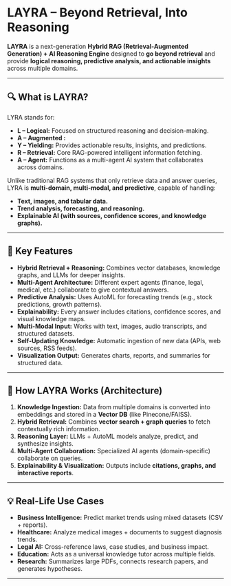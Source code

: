 # **LAYRA – Beyond Retrieval, Into Reasoning**

**LAYRA** is a next-generation **Hybrid RAG (Retrieval-Augmented Generation) + AI Reasoning Engine** designed to **go beyond retrieval** and provide **logical reasoning, predictive analysis, and actionable insights** across multiple domains.

---

## **🔍 What is LAYRA?**

LYRA stands for:

* **L – Logical:** Focused on structured reasoning and decision-making.
* **A – Augmented :** 
* **Y – Yielding:** Provides actionable results, insights, and predictions.
* **R – Retrieval:** Core RAG-powered intelligent information fetching.
* **A – Agent:** Functions as a multi-agent AI system that collaborates across domains.

Unlike traditional RAG systems that only retrieve data and answer queries, LYRA is **multi-domain, multi-modal, and predictive**, capable of handling:

* **Text, images, and tabular data.**
* **Trend analysis, forecasting, and reasoning.**
* **Explainable AI (with sources, confidence scores, and knowledge graphs).**

---

## **🚀 Key Features**

* **Hybrid Retrieval + Reasoning:**
  Combines vector databases, knowledge graphs, and LLMs for deeper insights.
* **Multi-Agent Architecture:**
  Different expert agents (finance, legal, medical, etc.) collaborate to give contextual answers.
* **Predictive Analysis:**
  Uses AutoML for forecasting trends (e.g., stock predictions, growth patterns).
* **Explainability:**
  Every answer includes citations, confidence scores, and visual knowledge maps.
* **Multi-Modal Input:**
  Works with text, images, audio transcripts, and structured datasets.
* **Self-Updating Knowledge:**
  Automatic ingestion of new data (APIs, web sources, RSS feeds).
* **Visualization Output:**
  Generates charts, reports, and summaries for structured data.

---

## **🧠 How LAYRA Works (Architecture)**

1. **Knowledge Ingestion:** Data from multiple domains is converted into embeddings and stored in a **Vector DB** (like Pinecone/FAISS).
2. **Hybrid Retrieval:** Combines **vector search + graph queries** to fetch contextually rich information.
3. **Reasoning Layer:** LLMs + AutoML models analyze, predict, and synthesize insights.
4. **Multi-Agent Collaboration:** Specialized AI agents (domain-specific) collaborate on queries.
5. **Explainability & Visualization:** Outputs include **citations, graphs, and interactive reports**.

---

## **💡 Real-Life Use Cases**

* **Business Intelligence:** Predict market trends using mixed datasets (CSV + reports).
* **Healthcare:** Analyze medical images + documents to suggest diagnosis trends.
* **Legal AI:** Cross-reference laws, case studies, and business impact.
* **Education:** Acts as a universal knowledge tutor across multiple fields.
* **Research:** Summarizes large PDFs, connects research papers, and generates hypotheses.

---

